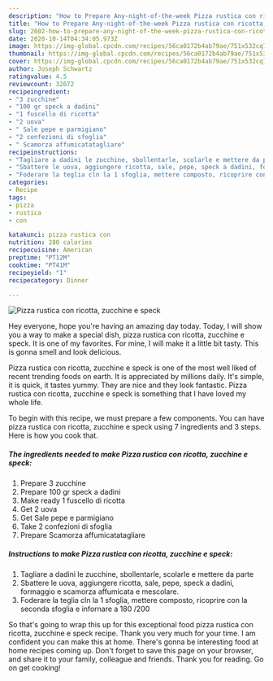 ```yaml
---
description: "How to Prepare Any-night-of-the-week Pizza rustica con ricotta, zucchine e speck"
title: "How to Prepare Any-night-of-the-week Pizza rustica con ricotta, zucchine e speck"
slug: 2602-how-to-prepare-any-night-of-the-week-pizza-rustica-con-ricotta-zucchine-e-speck
date: 2020-10-14T04:34:05.973Z
image: https://img-global.cpcdn.com/recipes/56ca0172b4ab79ae/751x532cq70/pizza-rustica-con-ricotta-zucchine-e-speck-recipe-main-photo.jpg
thumbnail: https://img-global.cpcdn.com/recipes/56ca0172b4ab79ae/751x532cq70/pizza-rustica-con-ricotta-zucchine-e-speck-recipe-main-photo.jpg
cover: https://img-global.cpcdn.com/recipes/56ca0172b4ab79ae/751x532cq70/pizza-rustica-con-ricotta-zucchine-e-speck-recipe-main-photo.jpg
author: Joseph Schwartz
ratingvalue: 4.5
reviewcount: 32672
recipeingredient:
- "3 zucchine"
- "100 gr speck a dadini"
- "1 fuscello di ricotta"
- "2 uova"
- " Sale pepe e parmigiano"
- "2 confezioni di sfoglia"
- " Scamorza affumicatatagliare"
recipeinstructions:
- "Tagliare a dadini le zucchine, sbollentarle, scolarle e mettere da parte"
- "Sbattere le uova, aggiungere ricotta, sale, pepe, speck a dadini, formaggio e scamorza affumicata e mescolare."
- "Foderare la teglia cln la 1 sfoglia, mettere composto, ricoprire con la seconda sfoglia e infornare a 180 /200"
categories:
- Recipe
tags:
- pizza
- rustica
- con

katakunci: pizza rustica con 
nutrition: 280 calories
recipecuisine: American
preptime: "PT12M"
cooktime: "PT41M"
recipeyield: "1"
recipecategory: Dinner

---
```



![Pizza rustica con ricotta, zucchine e speck](https://img-global.cpcdn.com/recipes/56ca0172b4ab79ae/751x532cq70/pizza-rustica-con-ricotta-zucchine-e-speck-recipe-main-photo.jpg)

Hey everyone, hope you're having an amazing day today. Today, I will show you a way to make a special dish, pizza rustica con ricotta, zucchine e speck. It is one of my favorites. For mine, I will make it a little bit tasty. This is gonna smell and look delicious.



Pizza rustica con ricotta, zucchine e speck is one of the most well liked of recent trending foods on earth. It is appreciated by millions daily. It's simple, it is quick, it tastes yummy. They are nice and they look fantastic. Pizza rustica con ricotta, zucchine e speck is something that I have loved my whole life.


To begin with this recipe, we must prepare a few components. You can have pizza rustica con ricotta, zucchine e speck using 7 ingredients and 3 steps. Here is how you cook that.

<!--inarticleads1-->

##### The ingredients needed to make Pizza rustica con ricotta, zucchine e speck:

1. Prepare 3 zucchine
1. Prepare 100 gr speck a dadini
1. Make ready 1 fuscello di ricotta
1. Get 2 uova
1. Get  Sale pepe e parmigiano
1. Take 2 confezioni di sfoglia
1. Prepare  Scamorza affumicatatagliare




<!--inarticleads2-->

##### Instructions to make Pizza rustica con ricotta, zucchine e speck:

1. Tagliare a dadini le zucchine, sbollentarle, scolarle e mettere da parte
1. Sbattere le uova, aggiungere ricotta, sale, pepe, speck a dadini, formaggio e scamorza affumicata e mescolare.
1. Foderare la teglia cln la 1 sfoglia, mettere composto, ricoprire con la seconda sfoglia e infornare a 180 /200




So that's going to wrap this up for this exceptional food pizza rustica con ricotta, zucchine e speck recipe. Thank you very much for your time. I am confident you can make this at home. There's gonna be interesting food at home recipes coming up. Don't forget to save this page on your browser, and share it to your family, colleague and friends. Thank you for reading. Go on get cooking!
